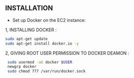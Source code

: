 ## INSTALLATION


- Set up Docker on the EC2 instance:

1, INSTALLING DOCKER :
    
```bash 
sudo apt-get update
sudo apt-get install docker.io -y
```
2, GIVING ROOT USER PERMISSION TO DOCKER DEAMON :
    
```bash
 sudo usermod -aG docker $USER  
 newgrp docker
 sudo chmod 777 /var/run/docker.sock
```
